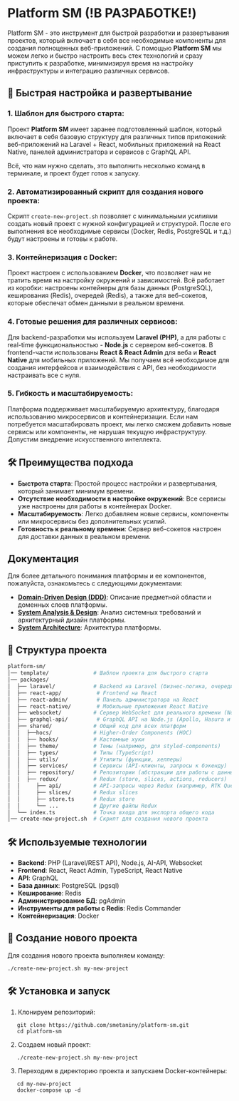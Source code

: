 # Platform SM (!В РАЗРАБОТКЕ!)

Platform SM - это инструмент для быстрой разработки и развертывания проектов, который включает в себя все необходимые
компоненты для создания полноценных веб-приложений. С помощью **Platform SM** мы можем легко и быстро настроить весь
стек технологий и сразу приступить к разработке, минимизируя время на настройку инфраструктуры и интеграцию различных
сервисов.

## 🚀 Быстрая настройка и развертывание

### 1. Шаблон для быстрого старта:

Проект **Platform SM** имеет заранее подготовленный шаблон, который включает в себя базовую структуру для различных
типов приложений: веб-приложений на Laravel + React, мобильных приложений на React Native, панелей администратора и
сервисов с GraphQL API.

Всё, что нам нужно сделать, это выполнить несколько команд в терминале, и проект будет готов к запуску.

### 2. Автоматизированный скрипт для создания нового проекта:

Скрипт `create-new-project.sh` позволяет с минимальными усилиями создать новый проект с нужной конфигурацией и
структурой. После его выполнения все необходимые сервисы (Docker, Redis, PostgreSQL и т.д.) будут настроены и готовы к
работе.

### 3. Контейнеризация с Docker:

Проект настроен с использованием **Docker**, что позволяет нам не тратить время на настройку окружений и зависимостей.
Всё работает из коробки: настроены контейнеры для базы данных (PostgreSQL), кеширования (Redis), очередей (Redis), а
также для веб-сокетов, которые обеспечат обмен данными в реальном времени.

### 4. Готовые решения для различных сервисов:

Для backend-разработки мы используем **Laravel (PHP)**, а для работы с real-time функциональностью - **Node.js** с
сервером веб-сокетов. В frontend-части использованы **React & React Admin** для веба и **React Native** для мобильных
приложений. Мы получаем всё необходимое для создания интерфейсов и взаимодействия с API, без необходимости настраивать
все с нуля.

### 5. Гибкость и масштабируемость:

Платформа поддерживает масштабируемую архитектуру, благодаря использованию микросервисов и контейнеризации. Если нам
потребуется масштабировать проект, мы легко сможем добавить новые сервисы или компоненты, не нарушая текущую
инфраструктуру. Допустим внедрение искусственного интеллекта.

## 🛠 Преимущества подхода

- **Быстрота старта**: Простой процесс настройки и развертывания, который занимает минимум времени.
- **Отсутствие необходимости в настройке окружений**: Все сервисы уже настроены для работы в контейнерах Docker.
- **Масштабируемость**: Легко добавляем новые сервисы, компоненты или микросервисы без дополнительных усилий.
- **Готовность к реальному времени**: Сервер веб-сокетов настроен для доставки данных в реальном времени.

## Документация

Для более детального понимания платформы и ее компонентов, пожалуйста, ознакомьтесь с следующими документами:

- **[Domain-Driven Design (DDD)](doc/DomainDrivenDesign.md)**: Описание предметной области и доменных слоев
  платформы.
- **[System Analysis & Design](doc/SystemAnalysisDesign.md)**: Анализ системных требований и архитектурный
  дизайн платформы.
- **[System Architecture](doc/SystemArchitecture.md)**: Архитектура платформы.

## 📌 Структура проекта

```bash
platform-sm/
│── template/              # Шаблон проекта для быстрого старта
│── packages/
│  ├── laravel/            # Backend на Laravel (бизнес-логика, очереди)
│  ├── react-app/           # Frontend на React
│  ├── react-admin/         # Панель администратора на React
│  ├── react-native/        # Мобильные приложения React Native
│  ├── websocket/          # Сервер WebSocket для реального времени (Node.js)
│  ├── graphql-api/         # GraphQL API на Node.js (Apollo, Hasura и т.д.)
│  ├── shared/             # Общий код для всех платформ
│  │  ├──hocs/             # Higher-Order Components (HOC)
│  │  ├── hooks/           # Кастомные хуки
│  │  ├── theme/           # Темы (например, для styled-components)
│  │  ├── types/           # Типы (TypeScript)
│  │  ├── utils/           # Утилиты (функции, хелперы)
│  │  ├── services/        # Сервисы (API-клиенты, запросы к бэкенду)
│  │  ├── repository/      # Репозитории (абстракции для работы с данными)
│  │  ├── redux/           # Redux (store, slices, actions, reducers)
│  │     ├── api/          # API-запросы через Redux (например, RTK Query)
│  │     ├── slices/       # Redux slices
│  │     ├── store.ts      # Redux store
│  │     └── ...           # Другие файлы Redux
│  └── index.ts            # Точка входа для экспорта общего кода
│── create-new-project.sh  # Скрипт для создания нового проекта


```

## 🛠 Используемые технологии

- **Backend**: PHP (Laravel/REST API), Node.js, AI-API, Websocket
- **Frontend**: React, React Admin, TypeScript, React Native
- **API**: GraphQL
- **База данных**: PostgreSQL (pgsql)
- **Кеширование**: Redis
- **Администрирование БД**: pgAdmin
- **Инструменты для работы с Redis**: Redis Commander
- **Контейнеризация**: Docker

## 🚀 Создание нового проекта

Для создания нового проекта выполняем команду:

```
./create-new-project.sh my-new-project
```

## 🛠️ Установка и запуск

1. Клонируем репозиторий:

```
   git clone https://github.com/smetaniny/platform-sm.git
   cd platform-sm
```

2. Создаем новый проект:

```
   ./create-new-project.sh my-new-project
```

3. Переходим в директорию проекта и запускаем Docker-контейнеры:

```
   cd my-new-project
   docker-compose up -d
```
